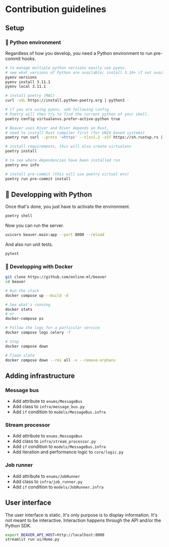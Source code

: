 # Contribution guidelines

## Setup

### 🐍 Python environment

Regardless of how you develop, you need a Python environment to run pre-commit hooks.

```sh
# to manage multiple python versions easily use pyenv.
# see what versions of Python are available; install 3.10+ if not available
pyenv versions
pyenv install 3.11.1
pyenv local 3.11.1

# install poetry (MAC)
curl -sSL https://install.python-poetry.org | python3 -

# if you are using pyenv, add following config
# Poetry will then try to find the current python of your shell.
poetry config virtualenvs.prefer-active-python true

# Beaver uses River and River depends on Rust,
# need to install Rust compiler first (for UNIX based systems)
poetry run curl --proto '=https' --tlsv1.2 -sSf https://sh.rustup.rs | sh

# install requirements, this will also create virtualenv
poetry install

# to see where dependencies have been installed run
poetry env info

# install pre-commit (this will use poetry virtual env)
poetry run pre-commit install

```

## 🐍 Developping with Python

Once that's done, you just have to activate the environment.

```sh
poetry shell
```

Now you can run the server.

```sh
uvicorn beaver.main:app --port 8000 --reload
```

And also run unit tests.

```sh
pytest
```


### 🐳 Developping with Docker

```sh
git clone https://github.com/online-ml/beaver
cd beaver

# Run the stack
docker compose up --build -d

# See what's running
docker stats
# or
docker-compose ps

# Follow the logs for a particular service
docker compose logs celery -f

# Stop
docker compose down

# Clean slate
docker compose down --rmi all -v --remove-orphans
```

## Adding infrastructure

### Message bus

- Add attribute to `enums/MessageBus`
- Add class to `infra/message_bus.py`
- Add `if` condition to `models/MessageBus.infra`

### Stream processor

- Add attribute to `enums.MessageBus`
- Add class to `infra/stream_processor.py`
- Add `if` condition to `models/MessageBus.infra`
- Add iteration and performance logic to `core/logic.py`

### Job runner

- Add attribute to `enums/JobRunner`
- Add class to `infra/job_runner.py`
- Add `if` condition to `models/JobRunner.infra`

## User interface

The user interface is static. It's only purpose is to display information. It's not meant to be interactive. Interaction happens through the API and/or the Python SDK.

```sh
export BEAVER_API_HOST=http://localhost:8000
streamlit run ui/Home.py
```

